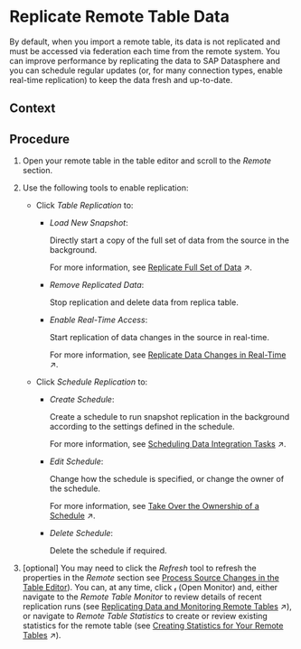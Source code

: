 <!-- loio7e258a7554f84bf386c1bb029df5413f -->

<link rel="stylesheet" type="text/css" href="../css/sap-icons.css"/>

# Replicate Remote Table Data

By default, when you import a remote table, its data is not replicated and must be accessed via federation each time from the remote system. You can improve performance by replicating the data to SAP Datasphere and you can schedule regular updates \(or, for many connection types, enable real-time replication\) to keep the data fresh and up-to-date.



## Context



## Procedure

1.  Open your remote table in the table editor and scroll to the *Remote* section.

2.  Use the following tools to enable replication:

    -   Click *Table Replication* to:

        -   *Load New Snapshot*:

            Directly start a copy of the full set of data from the source in the background.

            For more information, see [Replicate Full Set of Data](https://help.sap.com/viewer/be5967d099974c69b77f4549425ca4c0/cloud/en-US/35632cd706474d9796fa5da56ba15c6b.html "Use snapshot replication to copy the full set of data from your source object (usually a database table or view) into SAP Datasphere.") :arrow_upper_right:.

        -   *Remove Replicated Data*:

            Stop replication and delete data from replica table.

        -   *Enable Real-Time Access*:

            Start replication of data changes in the source in real-time.

            For more information, see [Replicate Data Changes in Real-Time](https://help.sap.com/viewer/be5967d099974c69b77f4549425ca4c0/cloud/en-US/441d327ead5c49d580d8600301735c83.html "Use real-time replication to copy the data changes from your source object in real-time into SAP Datasphere.") :arrow_upper_right:.


    -   Click *Schedule Replication* to:
        -   *Create Schedule*:

            Create a schedule to run snapshot replication in the background according to the settings defined in the schedule.

            For more information, see [Scheduling Data Integration Tasks](https://help.sap.com/viewer/be5967d099974c69b77f4549425ca4c0/cloud/en-US/7fa07621d9c0452a978cb2cc8e4cd2b1.html "Schedule data integration tasks to run periodically at a specified date or time.") :arrow_upper_right:.

        -   *Edit Schedule*:

            Change how the schedule is specified, or change the owner of the schedule.

            For more information, see [Take Over the Ownership of a Schedule](https://help.sap.com/viewer/be5967d099974c69b77f4549425ca4c0/cloud/en-US/4b660c0395454bd0923f732eef4ee4b2.html "Per default, the user who creates a task schedule owns the schedule which means that the job scheduling component runs the task on the owner&apos;s behalf according to the defined schedule. You can assign the ownership of the schedule to yourself.") :arrow_upper_right:.

        -   *Delete Schedule*:

            Delete the schedule if required.



3.  \[optional\] You may need to click the *Refresh* tool to refresh the properties in the *Remote* section see [Process Source Changes in the Table Editor](process-source-changes-in-the-table-editor-622328b.md)\). You can, at any time, click <span class="SAP-icons"></span> \(Open Monitor\) and, either navigate to the *Remote Table Monitor* to review details of recent replication runs \(see [Replicating Data and Monitoring Remote Tables](https://help.sap.com/viewer/be5967d099974c69b77f4549425ca4c0/cloud/en-US/4dd95d7bff1f48b399c8b55dbdd34b9e.html "In the Data Integration Monitor, you can find a remote table monitor per space. Here, you can copy data from remote tables that have been deployed in your space into SAP Datasphere, and you can monitor the replication of the data. You can copy or schedule copying the full set of data from the source, or you can set up replication of data changes in real-time via change data capturing (CDC).") :arrow_upper_right:\), or navigate to *Remote Table Statistics* to create or review existing statistics for the remote table \(see [Creating Statistics for Your Remote Tables](https://help.sap.com/viewer/be5967d099974c69b77f4549425ca4c0/cloud/en-US/e4120bbb98e44994aa1e0b32ff3f209d.html "Create statistics for your remote tables to improve federated query execution.") :arrow_upper_right:\).


